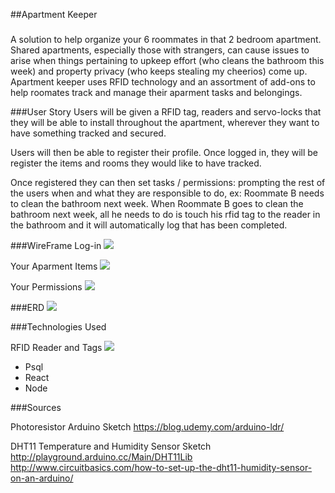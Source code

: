 
##Apartment Keeper

###
A solution to help organize your 6 roommates in that 2 bedroom apartment. Shared  apartments, especially those with strangers, can cause issues to arise when things pertaining to upkeep effort (who cleans the bathroom this week) and property privacy (who keeps stealing my cheerios) come up. Apartment keeper uses RFID technology and an assortment of add-ons to help roomates track and manage their aparment tasks and belongings. 


###User Story
Users will be given a RFID tag, readers and servo-locks that they will be able to install throughout the apartment, wherever they want to have something tracked and secured. 

Users will then be able to register their profile. Once logged in, they will be register the items and rooms they would like to have tracked. 

Once registered they can then set tasks / permissions: prompting the rest of the users when and what they are responsible to do, ex: Roommate B needs to clean the bathroom next week. When Roommate B goes to clean the bathroom next week, all he needs to do is touch his rfid tag to the reader in the bathroom and it will automatically log that has been completed. 


###WireFrame
Log-in
![](http://i.imgur.com/CLb8dRV.png)

Your Aparment Items
![](http://i.imgur.com/oWkOtnm.png)

Your Permissions
![](http://i.imgur.com/uQJcSaN.png)


###ERD
![](http://i.imgur.com/E4Z9eaE.png)


###Technologies Used

RFID Reader and Tags
![](http://i.imgur.com/rbtPhil.png)

- Psql
- React
- Node


###Sources

Photoresistor Arduino Sketch
https://blog.udemy.com/arduino-ldr/

DHT11 Temperature and Humidity Sensor Sketch
http://playground.arduino.cc/Main/DHT11Lib
http://www.circuitbasics.com/how-to-set-up-the-dht11-humidity-sensor-on-an-arduino/


